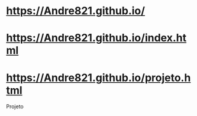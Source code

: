 # https://Andre821.github.io/
# https://Andre821.github.io/index.html
# https://Andre821.github.io/projeto.html
Projeto
